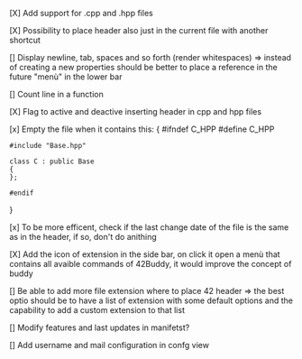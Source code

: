 [X] Add support for .cpp and .hpp files

[X] Possibility to place header also just in the current file with another shortcut

[] Display newline, tab, spaces and so forth (render whitespaces)
	=> instead of creating a new properties should be better to place a reference in the future "menù" in the lower bar

[] Count line in a function

[X] Flag to active and deactive inserting header in cpp and hpp files

[x] Empty the file when it contains this:
{
	#ifndef C_HPP
	#define C_HPP

	#include "Base.hpp"

	class C : public Base
	{
	};

	#endif
}

[x] To be more efficent, check if the last change date of the file is the same as in the header, if so, don't do anithing 

[X] Add the icon of extension in the side bar, on click it open a menù that contains all avaible commands of 42Buddy, it would improve the concept of buddy

[] Be able to add more file extension where to place 42 header
	=> the best optio should be to have a list of extension with some default options
		and the capability to add a custom extension to that list

[] Modify features and last updates in manifetst?

[] Add username and mail configuration in confg view